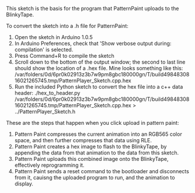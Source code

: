 This sketch is the basis for the program that PatternPaint uploads to the BlinkyTape.

To convert the sketch into a .h file for PatternPaint:
1. Open the sketch in Arduino 1.0.5
2. In Arduino Preferences, check that 'Show verbose output during: compilation' is selected.
3. Press Command+R to compile the sketch
4. Scroll down to the bottom of the output window; the second to last line should show the location of a .hex file. Mine looks something like this:
/var/folders/0d/6pr0k02913z3b7w9pm8gbc180000gn/T/build4984830816021265745.tmp/PatternPlayer_Sketch.cpp.hex
5. Run the included Python sketch to convert the hex file into a c++ data header:
./hex_to_header.py /var/folders/0d/6pr0k02913z3b7w9pm8gbc180000gn/T/build4984830816021265745.tmp/PatternPlayer_Sketch.cpp.hex > ../PatternPlayer_Sketch.h


These are the steps that happen when you click upload in pattern paint:
1. Pattern Paint compresses the current animation into an RGB565 color space, and then further compresses that data using RLE.
2. Pattern Paint creates a hex image to flash to the BlinkyTape, by appending the data from that animation to the data from this sketch.
3. Pattern Paint uploads this combined image onto the BlinkyTape, effectively reprogramming it.
4. Pattern Paint sends a reset command to the bootloader and disconnects from it, cauisng the uploaded program to run, and the animation to display.
